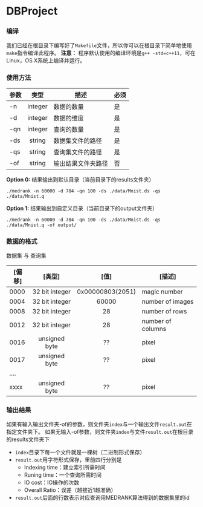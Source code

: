 # DBProject

### 编译
我们已经在根目录下编写好了`Makefile`文件，所以你可以在根目录下简单地使用`make`指令编译此程序。
**注意：** 程序默认使用的编译环境是`g++ -std=c++11`，可在Linux，OS X系统上编译并运行。

### 使用方法
| 参数 | 类型 | 描述 |必须|
| ------ | :----: | ------ | ----- |
| -n | integer | 数据的数量 | 是 |
| -d | integer | 数据的维度 | 是 |
| -qn | integer | 查询的数量 | 是 |
| -ds | string | 数据集文件的路径 | 是 |
| -qs | string | 查询集文件的路径 | 是 |
| -of | string | 输出结果文件夹路径 | 否 |


**Option 0:** 
结果输出到默认目录（当前目录下的results文件夹）

`./medrank -n 60000 -d 784 -qn 100 -ds ./data/Mnist.ds -qs ./data/Mnist.q`

**Option 1:** 
结果输出到自定义目录（当前目录下的output文件夹）

`./medrank -n 60000 -d 784 -qn 100 -ds ./data/Mnist.ds -qs ./data/Mnist.q -of output/`
### 数据的格式
数据集 与 查询集

| [偏移] | [类型] | [值] | [描述]|
| ------ | :----: | :----: | ------ |
| 0000 | 32 bit integer | 0x00000803(2051) | magic number |
| 0004 | 32 bit integer | 60000 | number of images |
| 0008 | 32 bit integer | 28 | number of rows |
| 0012 | 32 bit integer | 28 | number of columns |
| 0016 | unsigned byte | ?? | pixel |
| 0017 | unsigned byte  | ?? | pixel |
| .... |               |    |       |
| xxxx | unsigned byte | ?? | pixel |

### 输出结果
如果有输入输出文件夹-of的参数，则文件夹`index`与一个输出文件`result.out`在指定文件夹下。
如果无输入-of参数，则文件夹`index`与文件`result.out`在根目录的results文件夹下
- `index`目录下每一个文件就是一棵树（二进制形式保存）
- `result.out`用字符形式保存，里前四行分别是
  - Indexing time：建立索引所需时间
  - Runing time：一个查询所需时间
  - IO cost：IO操作的次数
  - Overall Ratio：误差（越接近1越准确）
- `result.out`后面的行数表示对应查询用MEDRANK算法得到的数据集里的id
